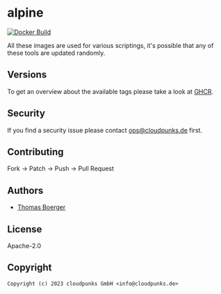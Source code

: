 # alpine

[![Docker Build](https://github.com/cloudpunks/alpine/workflows/docker/badge.svg)](https://github.com/cloudpunks/alpine/actions?query=workflow%3Adocker)

All these images are used for various scriptings, it's possible that any of
these tools are updated randomly.

## Versions

To get an overview about the available tags please take a look at [GHCR][ghcr].

## Security

If you find a security issue please contact ops@cloudpunks.de first.

## Contributing

Fork -> Patch -> Push -> Pull Request

## Authors

* [Thomas Boerger](https://github.com/tboerger)

## License

Apache-2.0

## Copyright

```console
Copyright (c) 2023 cloudpunks GmbH <info@cloudpunks.de>
```

[ghcr]: https://github.com/cloudpunks/alpine/pkgs/container/alpine
